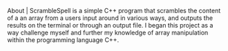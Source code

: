 About | 
ScrambleSpell is a simple C++ program that scrambles the content of a an array from a users input around in various ways, and outputs the results on the terminal or through an output file. I began this project as a way challenge myself and further my knowledge of array manipulation within the programming language C++.
